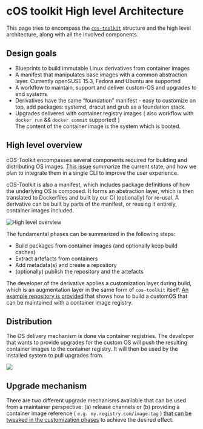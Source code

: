 # cOS toolkit High level Architecture

This page tries to encompass the [`cos-toolkit`](https://github.com/rancher-sandbox/cOS-toolkit) structure and the high level architecture, along with all the involved components.


## Design goals

- Blueprints to build immutable Linux derivatives from container images
- A manifest that manipulates base images with a common abstraction layer. Currently openSUSE 15.3, Fedora and Ubuntu are supported
- A workflow to maintain, support and deliver custom-OS and upgrades to end systems
- Derivatives have the same “foundation” manifest - easy to customize on top, add packages: systemd, dracut and grub as a foundation stack.
- Upgrades delivered with container registry images ( also workflow with `docker run` && `docker commit` supported! )
<br/>The content of the container image is the system which is booted.


## High level overview

cOS-Toolkit encompasses several components required for building and distributing OS images. [This issue](https://github.com/rancher-sandbox/cOS-toolkit/issues/108) summarize the current state, and how we plan to integrate them in a single CLI to improve the user experience.

cOS-Toolkit is also a manifest, which includes package definitions of how the underlying OS is composed. It forms an abstraction layer, which is then translated to Dockerfiles and built by our CI (optionally) for re-usal. A derivative can be built by parts of the manifest, or reusing it entirely, container images included.
 
![High level overview](https://docs.google.com/drawings/d/e/2PACX-1vQQJOaISPbMxMYU44UT-M3ou9uGYOrzbXCRXMLPU8m7_ie3ke_08xCsyRLkFZJRB4VnzIeobPciEoQv/pub?w=942&h=532)

The fundamental phases can be summarized in the following steps:

- Build packages from container images (and optionally keep build caches)
- Extract artefacts from containers
- Add metadata(s) and create a repository
- (optionally) publish the repository and the artefacts

The developer of the derivative applies a customization layer during build, which is an augmentation layer in the same form of `cos-toolkit` itself. [An example repository is provided](https://github.com/rancher-sandbox/cos-toolkit-sample-repo) that shows how to build a customOS that can be maintained with a container image registry.

## Distribution

The OS delivery mechanism is done via container registries. The developer that wants to provide upgrades for the custom OS will push the resulting container images to the container registry. It will then be used by the installed system to pull upgrades from.

![](https://docs.google.com/drawings/d/e/2PACX-1vQrTArCYgu-iscf29v1sl1sEn2J81AqBpi9D5xpwGKr9uxR2QywoSqCmsSaJLxRRacoRr0Kq40a7jPF/pub?w=969&h=464)

## Upgrade mechanism

There are two different upgrade mechanisms available that can be used from a maintainer perspective: (a) release channels or (b) providing a container image reference ( `e.g. my.registry.com/image:tag` ) [that can be tweaked in the customization phases](https://github.com/rancher-sandbox/cOS-toolkit#default-oem) to achieve the desired effect. 

<!-- WIP -->
